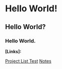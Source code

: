 # Hello World!  
## Hello World?  
### Hello World.  


**\[Links\]:**  

[Project List Test](ProjectList.md)
[Notes](Notes.md)
